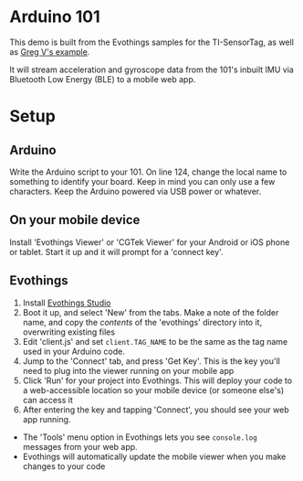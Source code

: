 # Arduino 101

This demo is built from the Evothings samples for the TI-SensorTag, as well as [Greg V's example](https://create.arduino.cc/projecthub/gov/imu-to-you-ae53e1).

It will stream acceleration and gyroscope data from the 101's inbuilt IMU via Bluetooth Low Energy (BLE) to a mobile web app.

# Setup

## Arduino

Write the Arduino script to your 101. On line 124, change the local name to something to identify your board. Keep in mind you can only use a few characters. Keep the Arduino powered via USB power or whatever.

## On your mobile device

Install 'Evothings Viewer' or 'CGTek Viewer' for your Android or iOS phone or tablet. Start it up and it will prompt for a 'connect key'.

## Evothings

1. Install [Evothings Studio](https://evothings.com/download)
2. Boot it up, and select 'New' from the tabs. Make a note of the folder name, and copy the _contents_ of the 'evothings' directory into it, overwriting existing files
3. Edit 'client.js' and set `client.TAG_NAME` to be the same as the tag name used in your Arduino code.
4. Jump to the 'Connect' tab, and press 'Get Key'. This is the key you'll need to plug into the viewer running on your mobile app
5. Click 'Run' for your project into Evothings. This will deploy your code to a web-accessible location so your mobile device (or someone else's) can access it
6. After entering the key and tapping 'Connect', you should see your web app running.

* The 'Tools' menu option in Evothings lets you see `console.log` messages from your web app.
* Evothings will automatically update the mobile viewer when you make changes to your code



